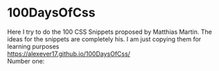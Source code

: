 # 100DaysOfCss
Here I try to do the 100 CSS Snippets proposed by Matthias Martin. The ideas for the snippets are completely his. I am just copying them for learning purposes
<br />
https://alexever17.github.io/100DaysOfCss/ <br />
Number one: 
